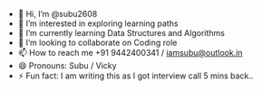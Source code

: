 - 👋 Hi, I’m @subu2608
- 👀 I’m interested in exploring learning paths
- 🌱 I’m currently learning Data Structures and Algorithms
- 💞️ I’m looking to collaborate on Coding role
- 📫 How to reach me +91 9442400341 / iamsubu@outlook.in
- 😄 Pronouns: Subu / Vicky
- ⚡ Fun fact: I am writing this as I got interview call 5 mins back..

<!---
subu2608/subu2608 is a ✨ special ✨ repository because its `README.md` (this file) appears on your GitHub profile.
You can click the Preview link to take a look at your changes.
--->
